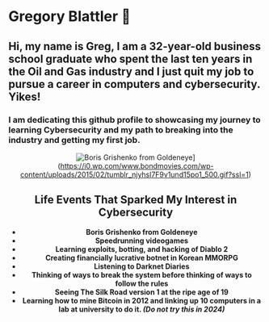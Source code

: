 # Gregory Blattler 👋

<h2>Hi, my name is Greg, I am a 32-year-old business school graduate who spent the last ten years in the Oil and Gas industry and I just quit my job to pursue a career in computers and cybersecurity. Yikes!



</h2>
<h3> I am dedicating this github profile to showcasing my journey to learning Cybersecurity and my path to breaking into the industry and getting my first job.</h3>
                                                                                
<div style="text-align: center;">

![Boris Grishenko from Goldeneye](https://www.bondmovies.com/sometimes-i-just-feel-like/attachment/244/)](https://i0.wp.com/www.bondmovies.com/wp-content/uploads/2015/02/tumblr_njyhsl7F9v1und15po1_500.gif?ssl=1)

## Life Events That Sparked My Interest in Cybersecurity

- **Boris Grishenko from Goldeneye**
- **Speedrunning videogames**
- **Learning exploits, botting, and hacking of Diablo 2**
- **Creating financially lucrative botnet in Korean MMORPG**
- **Listening to Darknet Diaries**
- **Thinking of ways to break the system before thinking of ways to follow the rules**
- **Seeing The Silk Road version 1 at the ripe age of 19**
- **Learning how to mine Bitcoin in 2012 and linking up 10 computers in a lab at university to do it. _(Do not try this in 2024)_**

</div>

